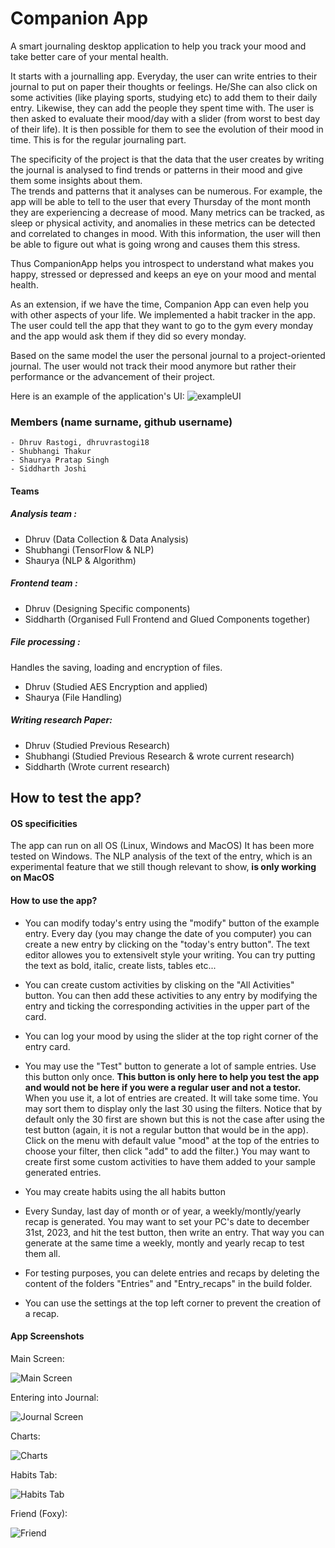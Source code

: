 # Companion App 

A smart journaling desktop application to help you track your mood and take better care of your mental health.  

It starts with a journalling app. Everyday, the user can write entries to their journal to put on paper their thoughts or feelings. He/She can also click on some activities (like playing sports, studying etc) to add them to their daily entry. Likewise, they can add the people they spent time with. The user is then asked to evaluate their mood/day with a slider (from worst to best day of their life). It is then possible for them to see the evolution of their mood in time.
This is for the regular journaling part.  

The specificity of the project is that the data that the user creates by writing the journal is analysed to find trends or patterns in their mood and give them some insights about them.  
The trends and patterns that it analyses can be numerous. For example, the app will be able to tell to the user that every Thursday of the mont month they are experiencing a decrease of mood. Many metrics can be tracked, as sleep or physical activity, and anomalies in these metrics can be detected and correlated to changes in mood. With this information, the user will then be able to figure out what is going wrong and causes them this stress.   


Thus CompanionApp helps you introspect to understand what makes you happy, stressed or depressed and keeps an eye on your mood and mental health.


As an extension, if we have the time, Companion App can even help you with other aspects of your life. We implemented a habit tracker in the app. The user could tell the app that they want to go to the gym every monday and the app would ask them if they did so every monday.

Based on the same model the user the personal journal to a project-oriented journal. The user would not track their mood anymore but rather their performance or the advancement of their project.  
  
  
Here is an example of the application's UI:
![exampleUI](https://user-images.githubusercontent.com/91381114/203642351-10ddf1b8-be66-4267-aefb-1da34732f860.jpg)


### Members (name surname, github username)

    - Dhruv Rastogi, dhruvrastogi18
    - Shubhangi Thakur
    - Shaurya Pratap Singh
    - Siddharth Joshi

#### Teams


##### Analysis team :
  - Dhruv (Data Collection & Data Analysis)
  - Shubhangi (TensorFlow & NLP)
  - Shaurya (NLP & Algorithm)

##### Frontend team :
  - Dhruv (Designing Specific components)
  - Siddharth (Organised Full Frontend and Glued Components together)
  
##### File processing :
Handles the saving, loading and encryption of files.
- Dhruv (Studied AES Encryption and applied)
- Shaurya (File Handling)

##### Writing research Paper:
- Dhruv (Studied Previous Research)
- Shubhangi (Studied Previous Research & wrote current research)
- Siddharth (Wrote current research)




## How to test the app?

#### OS specificities
The app can run on all OS (Linux, Windows and MacOS)
It has been more tested on Windows. The NLP analysis of the text of the entry, which is an experimental feature that we still though relevant to show, **is only working on MacOS**

#### How to use the app?
- You can modify today's entry using the "modify" button of the example entry. Every day (you may change the date of you computer) you can create a new entry by clicking on the "today's entry button". The text editor allowes you to extensivelt style your writing. You can try putting the text as bold, italic, create lists, tables etc...

- You can create custom activities by clisking on the "All Activities" button. You can then add these activities to any entry by modifying the entry and ticking the corresponding activities in the upper part of the card.

- You can log your mood by using the slider at the top right corner of the entry card.

- You may use the "Test" button to generate a lot of sample entries. Use this button only once. **This button is only here to help you test the app and would not be here if you were a regular user and not a testor.** When you use it, a lot of entries are created. It will take some time. You may sort them to display only the last 30 using the filters. Notice that by default only the 30 first are shown but this is not the case after using the test button (again, it is not a regular button that would be in the app). Click on the menu with default value "mood" at the top of the entries to choose your filter, then click "add" to add the filter.) You may want to create first some custom activities to have them added to your sample generated entries.

- You may create habits using the all habits button

- Every Sunday, last day of month or of year, a weekly/montly/yearly recap is generated. You may want to set your PC's date to december 31st, 2023, and hit the test button, then write an entry. That way you can generate at the same time a weekly, montly and yearly recap to test them all.

- For testing purposes, you can delete entries and recaps by deleting the content of the folders "Entries" and "Entry_recaps" in the build folder.

- You can use the settings at the top left corner to prevent the creation of a recap.

#### App Screenshots
Main Screen:

![Main Screen](https://i.ibb.co/QH9jN9P/Screenshot-2023-04-19-at-10-19-04-PM.png)

Entering into Journal:

![Journal Screen](https://i.ibb.co/1shhtWW/Screenshot-2023-04-19-at-10-21-47-PM.png)

Charts:

![Charts](https://i.ibb.co/6NVk2R6/Screenshot-2023-04-19-at-10-24-20-PM.png)

Habits Tab:

![Habits Tab](https://i.ibb.co/yVcwGnK/Screenshot-2023-04-19-at-10-25-01-PM.png)

Friend (Foxy):

![Friend](https://i.ibb.co/J79yrRC/Screenshot-2023-04-19-at-10-25-46-PM.png)

